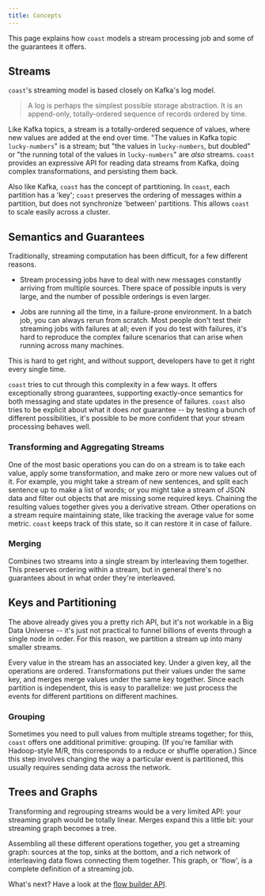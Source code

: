 ```yaml
---
title: Concepts
---
```


This page explains how `coast` models a stream processing job and some of the
guarantees it offers.

## Streams

`coast`'s streaming model is based closely on Kafka's log model.

> A log is perhaps the simplest possible storage abstraction. It is an
> append-only, totally-ordered sequence of records ordered by time.

Like Kafka topics, a stream is a totally-ordered sequence of values, where new
values are added at the end over time. "The values in Kafka topic
`lucky-numbers`" is a stream; but "the values in `lucky-numbers`, but doubled"
or "the running total of the values in `lucky-numbers`" are *also* streams.
`coast` provides an expressive API for reading data streams from Kafka, doing
complex transformations, and persisting them back.

Also like Kafka, `coast` has the concept of partitioning. In `coast`, each
partition has a 'key'; `coast` preserves the ordering of messages within a
partition, but does not synchronize 'between' partitions. This allows `coast` to
scale easily across a cluster.

## Semantics and Guarantees

Traditionally, streaming computation has been difficult, for a few different
reasons.

- Stream processing jobs have to deal with new messages constantly arriving from
  multiple sources. There space of possible inputs is very large, and the
  number of possible orderings is even larger.

- Jobs are running all the time, in a failure-prone environment. In a batch job,
  you can always rerun from scratch. Most people don't test their streaming jobs
  with failures at all; even if you do test with failures, it's hard to
  reproduce the complex failure scenarios that can arise when running across
  many machines.

This is hard to get right, and without support, developers have to get it right
every single time.

`coast` tries to cut through this complexity in a few ways. It offers
exceptionally strong guarantees, supporting exactly-once semantics for both
messaging and state updates in the presence of failures. `coast` also tries to
be explicit about what it does *not* guarantee -- by testing a bunch of
different possibilities, it's possible to be more confident that your stream
processing behaves well.

### Transforming and Aggregating Streams

One of the most basic operations you can do on a stream is to take each value,
apply some transformation, and make zero or more new values out of it. For
example, you might take a stream of new sentences, and split each sentence up to
make a list of words; or you might take a stream of JSON data and filter out
objects that are missing some required keys. Chaining the resulting values
together gives you a derivative stream. Other operations on a stream require
maintaining state, like tracking the average value for some metric. `coast`
keeps track of this state, so it can restore it in case of failure.

### Merging

Combines two streams into a single stream by interleaving them together. This
preserves ordering within a stream, but in general there's no guarantees about
in what order they're interleaved.

## Keys and Partitioning

The above already gives you a pretty rich API, but it's not workable in a Big
Data Universe -- it's just not practical to funnel billions of events through a
single node in order. For this reason, we partition a stream up into many
smaller streams.

Every value in the stream has an associated key. Under a given key, all the
operations are ordered. Transformations put their values under the same key, and
merges merge values under the same key together. Since each partition is
independent, this is easy to parallelize: we just process the events for
different partitions on different machines.

### Grouping

Sometimes you need to pull values from multiple streams together; for this,
`coast` offers one additional primitive: grouping. (If you're familiar with
Hadoop-style M/R, this corresponds to a reduce or shuffle operation.) Since this
step involves changing the way a particular event is partitioned, this usually
requires sending data across the network.

## Trees and Graphs

Transforming and regrouping streams would be a very limited API: your streaming
graph would be totally linear. Merges expand this a little bit: your streaming
graph becomes a tree.

Assembling all these different operations together, you get a streaming graph:
sources at the top, sinks at the bottom, and a rich network of interleaving
data flows connecting them together. This graph, or 'flow', is a complete
definition of a streaming job.

What's next? Have a look at the [flow builder API](flow.html).
